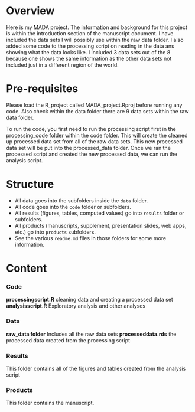 # Overview

Here is my MADA project. The information and background for this project is within the introduction section of the manuscript document. I have included the data sets I will possibly use within the raw data folder. I also added some code to the processing script on reading in the data ans showing what the data looks like. I included 3 data sets out of the 8 because one shows the same information as the other data sets not included just in a different region of the world. 

# Pre-requisites

Please load the R_project called MADA_project.Rproj before running any code. Also check within the data folder there are 9 data sets within the raw data folder. 

To run the code, you first need to run the processing script first in the processing_code folder within the code folder. This will create the cleaned up processed data set from all of the raw data sets. This new processed data set will be put into the processed_data folder. Once we ran the processed script and created the new processed data, we can run the analysis script. 

# Structure

* All data goes into the subfolders inside the `data` folder.
* All code goes into the `code` folder or subfolders.
* All results (figures, tables, computed values) go into `results` folder or subfolders.
* All products (manuscripts, supplement, presentation slides, web apps, etc.) go into `products` subfolders.
* See the various `readme.md` files in those folders for some more information.

# Content 

### Code
**processingscript.R** cleaning data and creating a processed data set
**analysisscript.R** Exploratory analysis and other analyses

### Data
**raw_data folder** Includes all the raw data sets
**processeddata.rds** the processed data created from the processing script


### Results

This folder contains all of the figures and tables created from the analysis script

### Products

This folder contains the manuscript. 